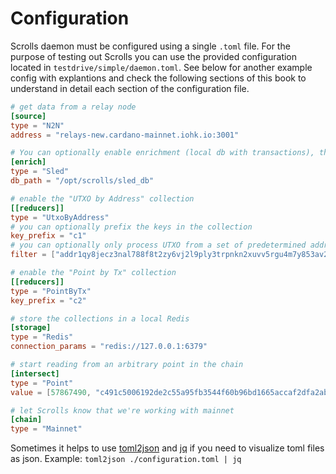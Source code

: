 # Configuration

Scrolls daemon must be configured using a single `.toml` file. For the purpose of testing out Scrolls you can use the provided configuration located in `testdrive/simple/daemon.toml`. See below for another example config with explantions and check the following sections of this book to understand in detail each section of the configuration file.

```toml
# get data from a relay node
[source]
type = "N2N"
address = "relays-new.cardano-mainnet.iohk.io:3001"

# You can optionally enable enrichment (local db with transactions), this is needed for some reducers
[enrich]
type = "Sled"
db_path = "/opt/scrolls/sled_db"

# enable the "UTXO by Address" collection
[[reducers]]
type = "UtxoByAddress"
# you can optionally prefix the keys in the collection
key_prefix = "c1"
# you can optionally only process UTXO from a set of predetermined addresses
filter = ["addr1qy8jecz3nal788f8t2zy6vj2l9ply3trpnkn2xuvv5rgu4m7y853av2nt8wc33agu3kuakvg0kaee0tfqhgelh2eeyyqgxmxw3"]

# enable the "Point by Tx" collection
[[reducers]]
type = "PointByTx"
key_prefix = "c2"

# store the collections in a local Redis
[storage]
type = "Redis"
connection_params = "redis://127.0.0.1:6379"

# start reading from an arbitrary point in the chain
[intersect]
type = "Point"
value = [57867490, "c491c5006192de2c55a95fb3544f60b96bd1665accaf2dfa2ab12fc7191f016b"]

# let Scrolls know that we're working with mainnet
[chain]
type = "Mainnet"
```

Sometimes it helps to use [toml2json](https://github.com/woodruffw/toml2json) and [jq](https://stedolan.github.io/jq/) if you need to visualize toml files as json. Example: `toml2json ./configuration.toml | jq` 
